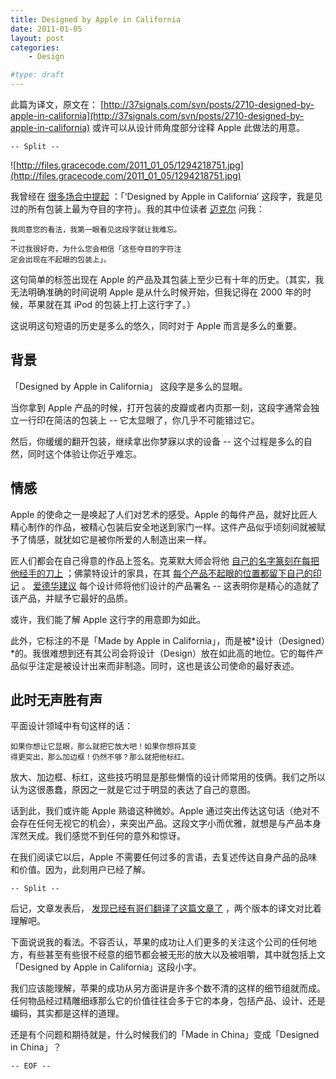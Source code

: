 ```yaml
---
title: Designed by Apple in California
date: 2011-01-05
layout: post
categories:
    - Design

#type: draft
---
```


此篇为译文，原文在：  [http://37signals.com/svn/posts/2710-designed-by-apple-in-california](http://37signals.com/svn/posts/2710-designed-by-apple-in-california) 或许可以从设计师角度部分诠释 Apple 此做法的用意。

`-- Split --`

![http://files.gracecode.com/2011_01_05/1294218751.jpg](http://files.gracecode.com/2011_01_05/1294218751.jpg)

我曾经在 [很多场合中提起](http://37signals.com/svn/posts/2709-sites-that-landed-jobs-at-37signals) ：「‘Designed by Apple in California’ 这段字，我是见过的所有包装上最为夺目的字符」。我的其中位读者 [迈克尔](http://michaelpmills.com/) 问我：

```
我同意您的看法，我第一眼看见这段字就让我难忘。
…
不过我很好奇，为什么您会相信「这些夺目的字符注
定会出现在不起眼的包装上」。
```

这句简单的标签出现在 Apple 的产品及其包装上至少已有十年的历史。（其实，我无法明确准确的时间说明 Apple 是从什么时候开始，但我记得在 2000 年的时候，苹果就在其 iPod 的包装上打上这行字了。）

这说明这句短语的历史是多么的悠久，同时对于 Apple 而言是多么的重要。


## 背景

「Designed by Apple in California」 这段字是多么的显眼。

当你拿到 Apple 产品的时候，打开包装的皮瓣或者内页那一刻，这段字通常会独立一行印在简洁的包装上 -- 它太显眼了，你几乎不可能错过它。

然后，你缓缓的翻开包装，继续拿出你梦寐以求的设备 -- 这个过程是多么的自然，同时这个体验让你近乎难忘。


## 情感

Apple 的使命之一是唤起了人们对艺术的感受。Apple 的每件产品，就好比匠人精心制作的作品，被精心包装后安全地送到家门一样。这件产品似乎顷刻间就被赋予了情感，就犹如它是被你所爱的人制造出来一样。

匠人们都会在自己得意的作品上签名。克莱默大师会将他 [自己的名字篆刻在每把他经手的刀上](http://kramerknives.com/home.htm) ；佛蒙特设计的家具，在其 [每个产品不起眼的位置都留下自己的印记](http://goo.gl/yJ98y) 。 [爱德华建议](http://37signals.com/svn/archives/000831.php) 每个设计师将他们设计的产品署名 -- 这表明你是精心的造就了该产品，并赋予它最好的品质。

或许，我们能了解 Apple 这行字的用意即为如此。

此外，它标注的不是「Made by Apple in California」，而是被*设计（Designed）*的。我很难想到还有其公司会将设计（Design）放在如此高的地位。它的每件产品似乎注定是被设计出来而非制造。同时，这也是该公司使命的最好表述。


## 此时无声胜有声

平面设计领域中有句这样的话：

```
如果你想让它显眼，那么就把它放大吧！如果你想将其变
得更突出，那么加边框！仍然不够？那么就把他标红。
```

放大、加边框、标红，这些技巧明显是那些懒惰的设计师常用的伎俩。我们之所以认为这很愚蠢，原因之一就是它过于明显的表达了自己的意图。

话到此，我们或许能 Apple 熟谙这种微妙。Apple 通过突出传达这句话（绝对不会存在任何无视它的机会），来突出产品。这段文字小而优雅，就想是与产品本身浑然天成。我们感觉不到任何的意外和惊讶。

在我们阅读它以后，Apple 不需要任何过多的言语，去复述传达自身产品的品味和价值。因为，此刻用户已经了解。

`-- Split --`

后记，文章发表后， [发现已经有哥们翻译了这篇文章了](http://www.nooidea.com/2010/12/designed-by-apple-in-california.html) ，两个版本的译文对比着理解吧。

下面说说我的看法。不容否认，苹果的成功让人们更多的关注这个公司的任何地方，有些甚至有些很不经意的细节都会被无形的放大以及被咀嚼，其中就包括上文「Designed by Apple in California」这段小字。

我们应该能理解，苹果的成功从另方面讲是许多个数不清的这样的细节组就而成。任何物品经过精雕细琢那么它的价值往往会多于它的本身，包括产品、设计、还是编码，其实都是这样的道理。

还是有个问题和期待就是，什么时候我们的「Made in China」变成「Designed in China」？

`-- EOF --`
